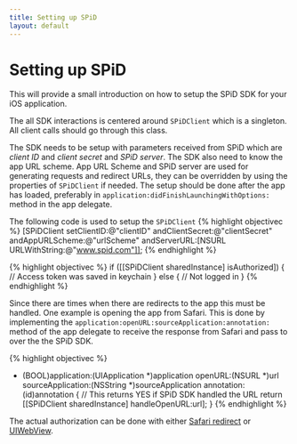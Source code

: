 ```yaml
---
title: Setting up SPiD
layout: default
---
```

Setting up SPiD
===============
This will provide a small introduction on how to setup the SPiD SDK for your iOS application.

The all SDK interactions is centered around `SPiDClient` which is a singleton. All client calls should go through this class.

The SDK needs to be setup with parameters received from SPiD which are _client ID_ and _client secret_ and _SPiD server_. The SDK also need to know the app URL scheme.
App URL Scheme and SPiD server are used for generating requests and redirect URLs, they can be overridden by using the properties of `SPiDClient` if needed.
The setup should be done after the app has loaded, preferably in `application:didFinishLaunchingWithOptions:` method in the app delegate.

The following code is used to setup the `SPiDClient`
{% highlight objectivec %}
[SPiDClient setClientID:@"clientID"
		andClientSecret:@"clientSecret"
		andAppURLScheme:@"urlScheme"
		   andServerURL:[NSURL URLWithString:@"www.spid.com"]];
{% endhighlight %}

{% highlight objectivec %}
if ([[SPiDClient sharedInstance] isAuthorized]) {
    // Access token was saved in keychain
} else {
    // Not logged in
}
{% endhighlight %}

Since there are times when there are redirects to the app this must be handled. One example is opening the app from Safari.
This is done by implementing the `application:openURL:sourceApplication:annotation:` method of the app delegate to receive the response from Safari and pass to over the the SPiD SDK.

{% highlight objectivec %}
- (BOOL)application:(UIApplication *)application openURL:(NSURL *)url sourceApplication:(NSString *)sourceApplication annotation:(id)annotation {
    // This returns YES if SPiD SDK handled the URL
    return [[SPiDClient sharedInstance] handleOpenURL:url];
}
{% endhighlight %}

The actual authorization can be done with either [Safari redirect](getting-started-safari-redirect.html "Safari redirect") or [UIWebView](getting-started-uiwebview.html "UIWebView").